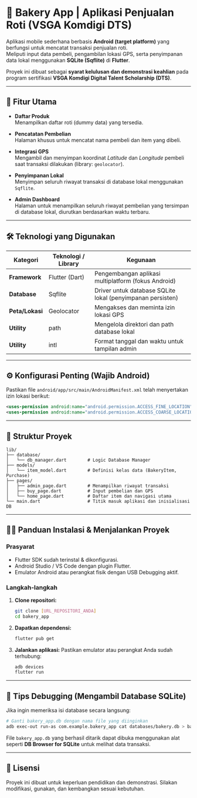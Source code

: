 # 🍞 Bakery App | Aplikasi Penjualan Roti (VSGA Komdigi DTS)

Aplikasi mobile sederhana berbasis **Android (target platform)** yang berfungsi untuk mencatat transaksi penjualan roti.  
Meliputi input data pembeli, pengambilan lokasi GPS, serta penyimpanan data lokal menggunakan **SQLite (Sqflite)** di **Flutter**.

Proyek ini dibuat sebagai **syarat kelulusan dan demonstrasi keahlian** pada program sertifikasi **VSGA Komdigi Digital Talent Scholarship (DTS)**.

---

## 🚀 Fitur Utama

- **Daftar Produk**  
  Menampilkan daftar roti (dummy data) yang tersedia.

- **Pencatatan Pembelian**  
  Halaman khusus untuk mencatat nama pembeli dan item yang dibeli.

- **Integrasi GPS**  
  Mengambil dan menyimpan koordinat *Latitude* dan *Longitude* pembeli saat transaksi dilakukan (library: `geolocator`).

- **Penyimpanan Lokal**  
  Menyimpan seluruh riwayat transaksi di database lokal menggunakan `Sqflite`.

- **Admin Dashboard**  
  Halaman untuk menampilkan seluruh riwayat pembelian yang tersimpan di database lokal, diurutkan berdasarkan waktu terbaru.

---

## 🛠️ Teknologi yang Digunakan

| Kategori       | Teknologi / Library | Kegunaan |
|----------------|--------------------|-----------|
| **Framework**  | Flutter (Dart)     | Pengembangan aplikasi multiplatform (fokus Android) |
| **Database**   | Sqflite            | Driver untuk database SQLite lokal (penyimpanan persisten) |
| **Peta/Lokasi**| Geolocator         | Mengakses dan meminta izin lokasi GPS |
| **Utility**    | path               | Mengelola direktori dan path database lokal |
| **Utility**    | intl               | Format tanggal dan waktu untuk tampilan admin |

---

## ⚙️ Konfigurasi Penting (Wajib Android)

Pastikan file `android/app/src/main/AndroidManifest.xml` telah menyertakan izin lokasi berikut:

```xml
<uses-permission android:name="android.permission.ACCESS_FINE_LOCATION" />
<uses-permission android:name="android.permission.ACCESS_COARSE_LOCATION" />
````

---

## 📂 Struktur Proyek

```
lib/
├── database/           
│   └── db_manager.dart        # Logic Database Manager
├── models/             
│   └── item_model.dart        # Definisi kelas data (BakeryItem, Purchase)
├── pages/              
│   ├── admin_page.dart        # Menampilkan riwayat transaksi
│   ├── buy_page.dart          # Input pembelian dan GPS
│   └── home_page.dart         # Daftar item dan navigasi utama
└── main.dart                  # Titik masuk aplikasi dan inisialisasi DB
```

---

## 👨‍💻 Panduan Instalasi & Menjalankan Proyek

### Prasyarat

* Flutter SDK sudah terinstal & dikonfigurasi.
* Android Studio / VS Code dengan plugin Flutter.
* Emulator Android atau perangkat fisik dengan USB Debugging aktif.

### Langkah-langkah

1. **Clone repositori:**

   ```bash
   git clone [URL_REPOSITORI_ANDA]
   cd bakery_app
   ```

2. **Dapatkan dependensi:**

   ```bash
   flutter pub get
   ```

3. **Jalankan aplikasi:**
   Pastikan emulator atau perangkat Anda sudah terhubung:

   ```bash
   adb devices
   flutter run
   ```

---

## 🧠 Tips Debugging (Mengambil Database SQLite)

Jika ingin memeriksa isi database secara langsung:

```bash
# Ganti bakery_app.db dengan nama file yang diinginkan
adb exec-out run-as com.example.bakery_app cat databases/bakery.db > bakery_app.db
```

File `bakery_app.db` yang berhasil ditarik dapat dibuka menggunakan alat seperti
**DB Browser for SQLite** untuk melihat data transaksi.

---

## 📜 Lisensi

Proyek ini dibuat untuk keperluan pendidikan dan demonstrasi.
Silakan modifikasi, gunakan, dan kembangkan sesuai kebutuhan.
